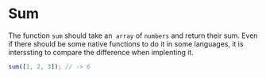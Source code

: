 # Sum

The function `sum` should take an` array` of `numbers` and return their sum.
Even if there should be some native functions to do it in some languages, 
it is interssting to compare the difference when implenting it.

```js
sum([1, 2, 3]); // -> 6
```

